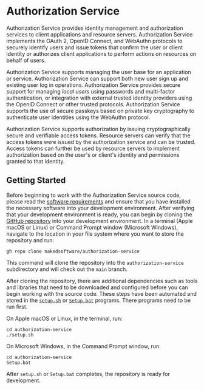 # Authorization Service

Authorization Service provides identity management and authorization services to client applications and resource servers. Authorization Service implements the OAuth 2, OpenID Connect, and WebAuthn protocols to securely identify users and issue tokens that confirm the user or client identity or authorizes client applications to perform actions on resources on behalf of users.

Authorization Service supports managing the user base for an application or service. Authorization Service can support both new user sign up and existing user log in operations. Authorization Service provides secure support for managing _local users_ using passwords and multi-factor authentication, or integration with external trusted identity providers using the OpenID Connect or other trusted protocols. Authorization Service supports the use of secure passkeys based on private key cryptography to authenticate user identities using the WebAuthn protocol.

Authorization Service supports authorization by issuing cryptographically secure and verifiable access tokens. Resource servers can verify that the access tokens were issued by the authorization service and can be trusted. Access tokens can further be used by resource servers to implement authorization based on the user's or client's identity and permissions granted to that identity.

## Getting Started

Before beginning to work with the Authorization Service source code, please read the [software requirements](docs/software_requirements.md) and ensure that you have installed the necessary software into your development environment. After verifying that your development environment is ready, you can begin by cloning the [GitHub repository](https://github.com/nakedsoftware/authorization-service) into your development environment. In a terminal (Apple macOS or Linux) or Command Prompt window (Microsoft Windows), navigate to the location in your file system where you want to store the repository and run:

    gh repo clone nakedsoftware/authorization-service

This command will clone the repository into the `authorization-service` subdirectory and will check out the `main` branch.

After cloning the repository, there are additional dependencies such as tools and libraries that need to be downloaded and configured before you can begin working with the source code. These steps have been automated and stored in the [`setup.sh`](setup.sh) or [`Setup.bat`](Setup.bat) programs. There programs need to be run first.

On Apple macOS or Linux, in the terminal, run:

```shell
cd authorization-service
./setup.sh
```

On Microsoft Windows, in the Command Prompt window, run:

```batch
cd authorization-service
Setup.bat
```

After `setup.sh` or `Setup.bat` completes, the repository is ready for development.
